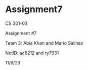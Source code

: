 # Assignment7

CS 301-03

Assignment #7

Team 3: Abia Khan and Mario Salinas

NetID: ac6212 and ry7931

11/6/23

